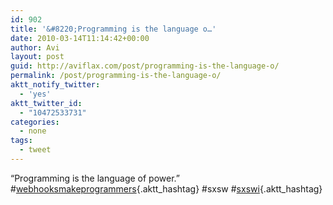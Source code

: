 ```yaml
---
id: 902
title: '&#8220;Programming is the language o…'
date: 2010-03-14T11:14:42+00:00
author: Avi
layout: post
guid: http://aviflax.com/post/programming-is-the-language-o/
permalink: /post/programming-is-the-language-o/
aktt_notify_twitter:
  - 'yes'
aktt_twitter_id:
  - "10472533731"
categories:
  - none
tags:
  - tweet
---
```

&#8220;Programming is the language of power.&#8221; #[webhooksmakeprogrammers](http://search.twitter.com/search?q=%23webhooksmakeprogrammers){.aktt_hashtag} #sxsw #[sxswi](http://search.twitter.com/search?q=%23sxswi){.aktt_hashtag}